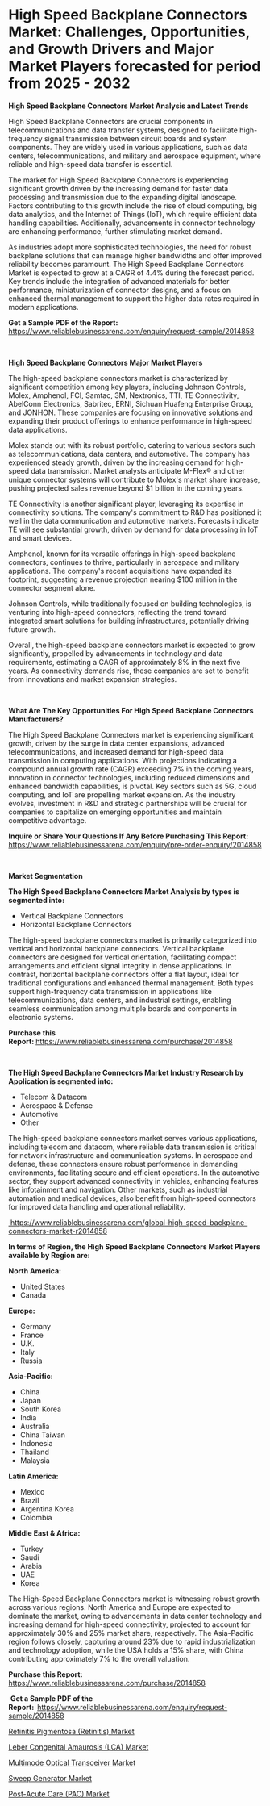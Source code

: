 <p><h1>High Speed Backplane Connectors Market: Challenges, Opportunities, and Growth Drivers and Major Market Players forecasted for period from 2025 - 2032</h1></p><p><strong>High Speed Backplane Connectors Market Analysis and Latest Trends</strong></p>
<p><p>High Speed Backplane Connectors are crucial components in telecommunications and data transfer systems, designed to facilitate high-frequency signal transmission between circuit boards and system components. They are widely used in various applications, such as data centers, telecommunications, and military and aerospace equipment, where reliable and high-speed data transfer is essential.</p><p>The market for High Speed Backplane Connectors is experiencing significant growth driven by the increasing demand for faster data processing and transmission due to the expanding digital landscape. Factors contributing to this growth include the rise of cloud computing, big data analytics, and the Internet of Things (IoT), which require efficient data handling capabilities. Additionally, advancements in connector technology are enhancing performance, further stimulating market demand.</p><p>As industries adopt more sophisticated technologies, the need for robust backplane solutions that can manage higher bandwidths and offer improved reliability becomes paramount. The High Speed Backplane Connectors Market is expected to grow at a CAGR of 4.4% during the forecast period. Key trends include the integration of advanced materials for better performance, miniaturization of connector designs, and a focus on enhanced thermal management to support the higher data rates required in modern applications.</p></p>
<p><strong>Get a Sample PDF of the Report:&nbsp;</strong> <a href="https://www.reliablebusinessarena.com/enquiry/request-sample/2014858?utm_campaign=2195&utm_medium=2&utm_source=Github&utm_content=ia&utm_term=06042025&utm_id=high-speed-backplane-connectors">https://www.reliablebusinessarena.com/enquiry/request-sample/2014858</a></p>
<p>&nbsp;</p>
<p><strong>High Speed Backplane Connectors Major Market Players</strong></p>
<p><p>The high-speed backplane connectors market is characterized by significant competition among key players, including Johnson Controls, Molex, Amphenol, FCI, Samtac, 3M, Nextronics, TTI, TE Connectivity, AbelConn Electronics, Sabritec, ERNI, Sichuan Huafeng Enterprise Group, and JONHON. These companies are focusing on innovative solutions and expanding their product offerings to enhance performance in high-speed data applications.</p><p>Molex stands out with its robust portfolio, catering to various sectors such as telecommunications, data centers, and automotive. The company has experienced steady growth, driven by the increasing demand for high-speed data transmission. Market analysts anticipate M-Flex® and other unique connector systems will contribute to Molex's market share increase, pushing projected sales revenue beyond $1 billion in the coming years.</p><p>TE Connectivity is another significant player, leveraging its expertise in connectivity solutions. The company's commitment to R&D has positioned it well in the data communication and automotive markets. Forecasts indicate TE will see substantial growth, driven by demand for data processing in IoT and smart devices.</p><p>Amphenol, known for its versatile offerings in high-speed backplane connectors, continues to thrive, particularly in aerospace and military applications. The company's recent acquisitions have expanded its footprint, suggesting a revenue projection nearing $100 million in the connector segment alone.</p><p>Johnson Controls, while traditionally focused on building technologies, is venturing into high-speed connectors, reflecting the trend toward integrated smart solutions for building infrastructures, potentially driving future growth.</p><p>Overall, the high-speed backplane connectors market is expected to grow significantly, propelled by advancements in technology and data requirements, estimating a CAGR of approximately 8% in the next five years. As connectivity demands rise, these companies are set to benefit from innovations and market expansion strategies.</p></p>
<p>&nbsp;</p>
<p><strong>What Are The Key Opportunities For High Speed Backplane Connectors Manufacturers?</strong></p>
<p><p>The High Speed Backplane Connectors market is experiencing significant growth, driven by the surge in data center expansions, advanced telecommunications, and increased demand for high-speed data transmission in computing applications. With projections indicating a compound annual growth rate (CAGR) exceeding 7% in the coming years, innovation in connector technologies, including reduced dimensions and enhanced bandwidth capabilities, is pivotal. Key sectors such as 5G, cloud computing, and IoT are propelling market expansion. As the industry evolves, investment in R&D and strategic partnerships will be crucial for companies to capitalize on emerging opportunities and maintain competitive advantage.</p></p>
<p><strong>Inquire or Share Your Questions If Any Before Purchasing This Report:</strong> <a href="https://www.reliablebusinessarena.com/enquiry/pre-order-enquiry/2014858?utm_campaign=2195&utm_medium=2&utm_source=Github&utm_content=ia&utm_term=06042025&utm_id=high-speed-backplane-connectors">https://www.reliablebusinessarena.com/enquiry/pre-order-enquiry/2014858</a></p>
<p>&nbsp;</p>
<p><strong>Market Segmentation</strong></p>
<p><strong>The High Speed Backplane Connectors Market Analysis by types is segmented into:</strong></p>
<p><ul><li>Vertical Backplane Connectors</li><li>Horizontal Backplane Connectors</li></ul></p>
<p><p>The high-speed backplane connectors market is primarily categorized into vertical and horizontal backplane connectors. Vertical backplane connectors are designed for vertical orientation, facilitating compact arrangements and efficient signal integrity in dense applications. In contrast, horizontal backplane connectors offer a flat layout, ideal for traditional configurations and enhanced thermal management. Both types support high-frequency data transmission in applications like telecommunications, data centers, and industrial settings, enabling seamless communication among multiple boards and components in electronic systems.</p></p>
<p><strong>Purchase this Report:&nbsp;</strong><a href="https://www.reliablebusinessarena.com/purchase/2014858?utm_campaign=2195&utm_medium=2&utm_source=Github&utm_content=ia&utm_term=06042025&utm_id=high-speed-backplane-connectors">https://www.reliablebusinessarena.com/purchase/2014858</a></p>
<p>&nbsp;</p>
<p><strong>The High Speed Backplane Connectors Market Industry Research by Application is segmented into:</strong></p>
<p><ul><li>Telecom & Datacom</li><li>Aerospace & Defense</li><li>Automotive</li><li>Other</li></ul></p>
<p><p>The high-speed backplane connectors market serves various applications, including telecom and datacom, where reliable data transmission is critical for network infrastructure and communication systems. In aerospace and defense, these connectors ensure robust performance in demanding environments, facilitating secure and efficient operations. In the automotive sector, they support advanced connectivity in vehicles, enhancing features like infotainment and navigation. Other markets, such as industrial automation and medical devices, also benefit from high-speed connectors for improved data handling and operational reliability.</p></p>
<p><a href="https://www.reliablebusinessarena.com/global-high-speed-backplane-connectors-market-r2014858?utm_campaign=2195&utm_medium=2&utm_source=Github&utm_content=ia&utm_term=06042025&utm_id=high-speed-backplane-connectors">&nbsp;https://www.reliablebusinessarena.com/global-high-speed-backplane-connectors-market-r2014858</a></p>
<p><strong>In terms of Region, the High Speed Backplane Connectors Market Players available by Region are:</strong></p>
<p>
    <p> <strong> North America: </strong>
        <ul>
            <li>United States</li>
            <li>Canada</li>
        </ul>
        </p> 
    <p> <strong> Europe: </strong>
        <ul>
            <li>Germany</li>
            <li>France</li>
            <li>U.K.</li>
            <li>Italy</li>
            <li>Russia</li>
        </ul>
        </p> 
    <p> <strong> Asia-Pacific: </strong>
        <ul>
            <li>China</li>
            <li>Japan</li>
            <li>South Korea</li>
            <li>India</li>
            <li>Australia</li>
            <li>China Taiwan</li>
            <li>Indonesia</li>
            <li>Thailand</li>
            <li>Malaysia</li>
        </ul>
        </p> 
    <p> <strong> Latin America: </strong>
        <ul>
            <li>Mexico</li>
            <li>Brazil</li>
            <li>Argentina Korea</li>
            <li>Colombia</li>
        </ul>
        </p> 
    <p> <strong> Middle East & Africa: </strong>
        <ul>
            <li>Turkey</li>
            <li>Saudi</li>
            <li>Arabia</li>
            <li>UAE</li>
            <li>Korea</li>
        </ul>
    </p>
    </p>
<p><p>The High-Speed Backplane Connectors market is witnessing robust growth across various regions. North America and Europe are expected to dominate the market, owing to advancements in data center technology and increasing demand for high-speed connectivity, projected to account for approximately 30% and 25% market share, respectively. The Asia-Pacific region follows closely, capturing around 23% due to rapid industrialization and technology adoption, while the USA holds a 15% share, with China contributing approximately 7% to the overall valuation.</p></p>
<p><strong>Purchase this Report: </strong><a href="https://www.reliablebusinessarena.com/purchase/2014858?utm_campaign=2195&utm_medium=2&utm_source=Github&utm_content=ia&utm_term=06042025&utm_id=high-speed-backplane-connectors">https://www.reliablebusinessarena.com/purchase/2014858</a></p>
<p>&nbsp;<strong>Get a Sample PDF of the Report:&nbsp;&nbsp;</strong><a href="https://www.reliablebusinessarena.com/enquiry/request-sample/2014858?utm_campaign=2195&utm_medium=2&utm_source=Github&utm_content=ia&utm_term=06042025&utm_id=high-speed-backplane-connectors">https://www.reliablebusinessarena.com/enquiry/request-sample/2014858</a></p>
<p><strong></strong></p>
<p><p><a href="https://www.linkedin.com/pulse/retinitis-pigmentosa-market-study-creating-business-environment-prkee?utm_campaign=2195&utm_medium=2&utm_source=Github&utm_content=ia&utm_term=06042025&utm_id=high-speed-backplane-connectors">Retinitis Pigmentosa (Retinitis) Market</a></p><p><a href="https://www.linkedin.com/pulse/unlocking-growth-potential-strategic-analysis-leber-f2ibe?utm_campaign=2195&utm_medium=2&utm_source=Github&utm_content=ia&utm_term=06042025&utm_id=high-speed-backplane-connectors">Leber Congenital Amaurosis (LCA) Market</a></p><p><a href="https://github.com/nikkoureta1y/Market-Research-Report-List-1/blob/main/multimode-optical-transceiver-market.md?utm_campaign=2195&utm_medium=2&utm_source=Github&utm_content=ia&utm_term=06042025&utm_id=high-speed-backplane-connectors">Multimode Optical Transceiver Market</a></p><p><a href="https://github.com/bloggglazaie/Market-Research-Report-List-1/blob/main/sweep-generator-market.md?utm_campaign=2195&utm_medium=2&utm_source=Github&utm_content=ia&utm_term=06042025&utm_id=high-speed-backplane-connectors">Sweep Generator Market</a></p><p><a href="https://www.linkedin.com/pulse/forecast-of96-cagr-study-post-acute-care-pac-market-analysis-xkwze?utm_campaign=2195&utm_medium=2&utm_source=Github&utm_content=ia&utm_term=06042025&utm_id=high-speed-backplane-connectors">Post-Acute Care (PAC) Market</a></p></p>